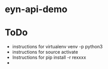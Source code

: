 # eyn-api-demo

# ToDo
- instructions for virtualenv venv -p python3
- instructions for source activate 
- Instructions for pip install -r rexxxx
- 
